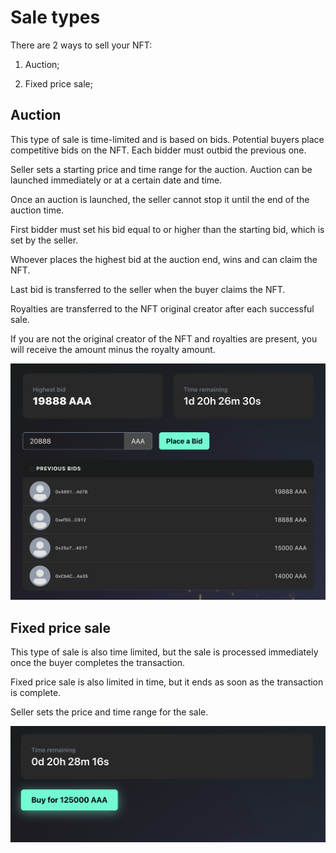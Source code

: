 # Sale types

There are 2 ways to sell your NFT:

1. Auction;

2. Fixed price sale;


## Auction

This type of sale is time-limited and is based on bids. Potential buyers place competitive bids on the NFT. Each bidder must outbid the previous one.

Seller sets a starting price and time range for the auction. Auction can be launched immediately or at a certain date and time.

Once an auction is launched, the seller cannot stop it until the end of the auction time.

First bidder must set his bid equal to or higher than the starting bid, which is set by the seller.

Whoever places the highest bid at the auction end, wins and can claim the NFT.

Last bid is transferred to the seller when the buyer claims the NFT.

Royalties are transferred to the NFT original creator after each successful sale.

If you are not the original creator of the NFT and royalties are present, you will receive the amount minus the royalty amount.

![Auction Example](images/auction-example.png)



## Fixed price sale

This type of sale is also time limited, but the sale is processed immediately once the buyer completes the transaction.

Fixed price sale is also limited in time, but it ends as soon as the transaction is complete.

Seller sets the price and time range for the sale.

![Sale Example](images/sale-example.png)